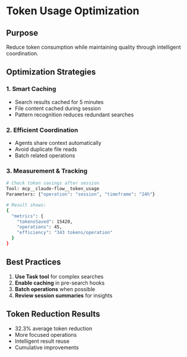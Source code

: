 # Token Usage Optimization

## Purpose
Reduce token consumption while maintaining quality through intelligent coordination.

## Optimization Strategies

### 1. Smart Caching
- Search results cached for 5 minutes
- File content cached during session
- Pattern recognition reduces redundant searches

### 2. Efficient Coordination
- Agents share context automatically
- Avoid duplicate file reads
- Batch related operations

### 3. Measurement & Tracking

```bash
# Check token savings after session
Tool: mcp__claude-flow__token_usage
Parameters: {"operation": "session", "timeframe": "24h"}

# Result shows:
{
  "metrics": {
    "tokensSaved": 15420,
    "operations": 45,
    "efficiency": "343 tokens/operation"
  }
}
```

## Best Practices
1. **Use Task tool** for complex searches
2. **Enable caching** in pre-search hooks
3. **Batch operations** when possible
4. **Review session summaries** for insights

## Token Reduction Results
-  32.3% average token reduction
-  More focused operations
-  Intelligent result reuse
-  Cumulative improvements